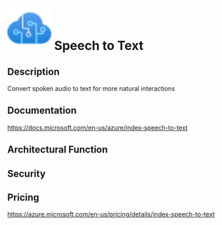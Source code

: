 # <img src ="../img/Speech to Text.svg" width=100 /> Speech to Text                 



## Description										
Convert spoken audio to text for more natural interactions





## Documentation
https://docs.microsoft.com/en-us/azure/index-speech-to-text



## Architectural Function




## Security




## Pricing
https://azure.microsoft.com/en-us/pricing/details/index-speech-to-text



